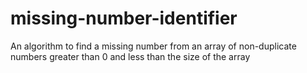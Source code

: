 # missing-number-identifier
An algorithm to find a missing number from an array of non-duplicate numbers greater than 0 and less than the size of the array
